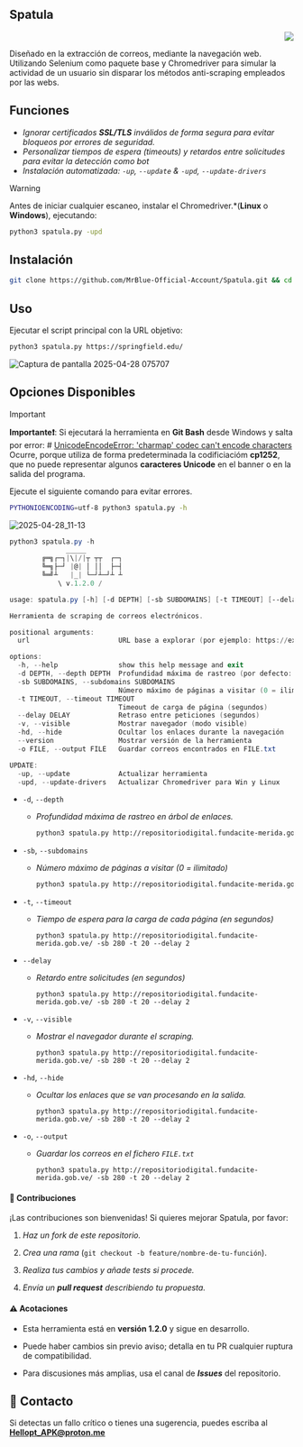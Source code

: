 ## Spatula
<p align="right"><img src="https://img.shields.io/badge/STATUS-EN%20DESAROLLO-green"></p>
 
Diseñado en la extracción de correos, mediante la navegación web. Utilizando Selenium como paquete base y Chromedriver  para simular la actividad de un usuario sin disparar los métodos anti-scraping empleados por las webs.
## Funciones

- *Ignorar certificados **SSL/TLS** inválidos de forma segura para evitar bloqueos por errores de seguridad.*
- *Personalizar tiempos de espera (timeouts) y retardos entre solicitudes para evitar la detección como bot*
- *Instalación automatizada: `-up`, `--update` & `-upd`,  `--update-drivers`*


>[!WARNING] 
>Antes de iniciar cualquier escaneo, instalar el Chromedriver.*(**Linux** o **Windows**), ejecutando: 
>```sh
>python3 spatula.py -upd
>```

## Instalación

```sh
git clone https://github.com/MrBlue-Official-Account/Spatula.git && cd Spatula && pip3 install -r requirements.txt
```

## Uso

Ejecutar el script principal con la URL objetivo:
```sh
python3 spatula.py https://springfield.edu/
```

![Captura de pantalla 2025-04-28 075707](https://github.com/user-attachments/assets/6e4a1a06-7f9a-4741-9483-02fefe913d93)


## Opciones Disponibles

>[!IMPORTANT]
>**Importante❗️**:
>Si ejecutará la herramienta en **Git Bash** desde Windows y salta por error: # [UnicodeEncodeError: 'charmap' codec can't encode characters](https://stackoverflow.com/questions/27092833/unicodeencodeerror-charmap-codec-cant-encode-characters) Ocurre, porque utiliza de forma predeterminada  la codificiacióm **cp1252**, que no puede representar algunos **caracteres Unicode** en el banner o en la salida del programa.
>
>Ejecute el siguiente comando para evitar errores.
>```sh
 >PYTHONIOENCODING=utf-8 python3 spatula.py -h
>```
>![2025-04-28_11-13](https://github.com/user-attachments/assets/f1f8fa81-54c3-4f8f-bac2-0b5b0518f5b7)

```powershell
python3 spatula.py -h
              _____
        ╔═╗┌─┐|\|/|┬ ┬┬  ┌─┐
        ╚═╗├─┘ |@| │ ││  ├─┤
        ╚═╝┴   |_| └─┘┴─┘┴ ┴
            \ v.1.2.0 /

usage: spatula.py [-h] [-d DEPTH] [-sb SUBDOMAINS] [-t TIMEOUT] [--delay DELAY] [-v] [-hd] [--version] [-o FILE] [-up] [-upd] [url]

Herramienta de scraping de correos electrónicos.

positional arguments:
  url                      URL base a explorar (por ejemplo: https://example.com)

options:
  -h, --help               show this help message and exit
  -d DEPTH, --depth DEPTH  Profundidad máxima de rastreo (por defecto: 2)
  -sb SUBDOMAINS, --subdomains SUBDOMAINS
                           Número máximo de páginas a visitar (0 = ilimitado)
  -t TIMEOUT, --timeout TIMEOUT
                           Timeout de carga de página (segundos)
  --delay DELAY            Retraso entre peticiones (segundos)
  -v, --visible            Mostrar navegador (modo visible)
  -hd, --hide              Ocultar los enlaces durante la navegación
  --version                Mostrar versión de la herramienta
  -o FILE, --output FILE   Guardar correos encontrados en FILE.txt

UPDATE:
  -up, --update            Actualizar herramienta
  -upd, --update-drivers   Actualizar Chromedriver para Win y Linux
```

- `-d`, `--depth`
	- *Profundidad máxima de rastreo en árbol de enlaces.*
		```sh
		python3 spatula.py http://repositoriodigital.fundacite-merida.gob.ve/ -d 20 
		```

- `-sb`, `--subdomains`
	- *Número máximo de páginas a visitar (0 = ilimitado)*
		```sh
		python3 spatula.py http://repositoriodigital.fundacite-merida.gob.ve/ -sb 280
		```

- `-t`, `--timeout`
	- *Tiempo de espera para la carga de cada página (en segundos)*
		```
		python3 spatula.py http://repositoriodigital.fundacite-merida.gob.ve/ -sb 280 -t 20 --delay 2
		```

- `--delay` 
	- *Retardo entre solicitudes (en segundos)*
		```
		python3 spatula.py http://repositoriodigital.fundacite-merida.gob.ve/ -sb 280 -t 20 --delay 2
		```

- `-v`, `--visible`
	- *Mostrar el navegador durante el scraping.*
		```
		python3 spatula.py http://repositoriodigital.fundacite-merida.gob.ve/ -sb 280 -t 20 --delay 2
		```

- `-hd`, `--hide`
	- *Ocultar los enlaces que se van procesando en la salida.*
		```
		python3 spatula.py http://repositoriodigital.fundacite-merida.gob.ve/ -sb 280 -t 20 --delay 2
		```

- `-o`, `--output`
	- *Guardar los correos en el fichero `FILE.txt`*
		```
		python3 spatula.py http://repositoriodigital.fundacite-merida.gob.ve/ -sb 280 -t 20 --delay 2
		```

#### 🤝 Contribuciones

¡Las contribuciones son bienvenidas! Si quieres mejorar Spatula, por favor:

1. *Haz un fork de este repositorio.*
   
2. *Crea una rama* (`git checkout -b feature/nombre-de-tu-función`).
   
3. *Realiza tus cambios y añade tests si procede.*
   
4. *Envía un **pull request** describiendo tu propuesta.*

#### ⚠️ Acotaciones

- Esta herramienta está en **versión 1.2.0** y sigue en desarrollo.
   
- Puede haber cambios sin previo aviso; detalla en tu PR cualquier ruptura de compatibilidad.
   
- Para discusiones más amplias, usa el canal de _**Issues**_ del repositorio.

## 📧 Contacto

Si detectas un fallo crítico o tienes una sugerencia, puedes escriba al **Hellopt_APK@proton.me**
